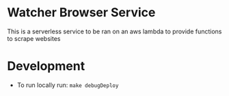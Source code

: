 # Watcher Browser Service

This is a serverless service to be ran on an aws lambda to provide functions to scrape websites

# Development

-   To run locally run: `make debugDeploy`
